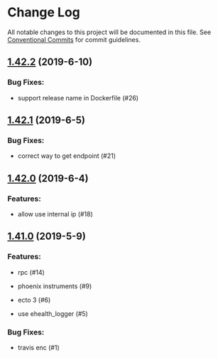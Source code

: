 # Change Log

All notable changes to this project will be documented in this file.
See [Conventional Commits](Https://conventionalcommits.org) for commit guidelines.

<!-- changelog -->

## [1.42.2](https://github.com/edenlabllc/ael.api/compare/1.42.1...1.42.2) (2019-6-10)




### Bug Fixes:

* support release name in Dockerfile (#26)

## [1.42.1](https://github.com/edenlabllc/ael.api/compare/1.42.0...1.42.1) (2019-6-5)




### Bug Fixes:

* correct way to get endpoint (#21)

## [1.42.0](https://github.com/edenlabllc/ael.api/compare/1.41.0...1.42.0) (2019-6-4)




### Features:

* allow use internal ip (#18)

## [1.41.0](https://github.com/edenlabllc/ael.api/compare/1.41.0...1.41.0) (2019-5-9)




### Features:

* rpc (#14)

* phoenix instruments (#9)

* ecto 3 (#6)

* use ehealth_logger (#5)

### Bug Fixes:

* travis enc (#1)

